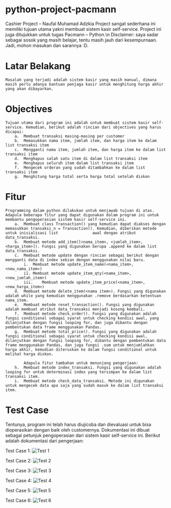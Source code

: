 # python-project-pacmann
Cashier Project – Naufal Muhamad Adzkia 
Project sangat sederhana ini memiliki tujuan utama yakni membuat sistem kasir self-service. Project ini juga ditujukkan untuk tugas Pacmann – Python.\n
Disclaimer: saya sadar sebagai sosok yang masih belajar, tentu masih jauh dari kesempurnaan. Jadi, mohon masukan dan sarannya :D.

# Latar Belakang
    Masalah yang terjadi adalah sistem kasir yang masih manual, dimana masih perlu adanya bantuan penjaga kasir untuk menghitung harga akhir yang akan dibayarkan.

# Objectives
    Tujuan utama dari program ini adalah untuk membuat sistem kasir self-service. Kemudian, berikut adalah rincian dari objectives yang harus dicapai:
        a.	Membuat transaksi masing-masing per customer
        b.	Memasukkan nama item, jumlah item, dan harga item ke dalam list transaksi item
        c.	Mengganti nama item, jumlah item, dan harga item ke dalam list transaksi item
        d.	Menghapus salah satu item di dalam list transaksi item
        e.	Menghapus seluruh item dalam list transaksi item
        f.	Mengecek orderan yang sudah ditambahkan ke dalam list transaksi item
        g.	Menghitung harga total serta harga total setelah diskon

# Fitur
    Programming dalam python dilakukan untuk menjawab tujuan di atas. Adapula beberapa fitur yang dapat digunakan dalam program ini untuk membantu pengoperasian sistem kasir self-service ini.
        a.	Membuat class Transaction() yang kemudian dapat diakses dengan memasukkan transaksi_n = Transaction(). Kemudian, diberikan metode untuk inisialisasi list               awal dengan atribut data_transaksi.
        b.	Membuat metode add_item([<nama_item>, <jumlah_item>, <harga_item>]). Fungsi yang digunakan berupa .append ke dalam list data_transaksi.
        c.	Membuat metode update dengan rincian sebagai berikut dengan mengganti data di index sekian dengan menggunakan nilai baru.
            i.	Membuat metode update_item_name(<nama_item>, <new_nama_item>)
            ii.	Membuat metode update_item_qty(<nama_item>, <new_jumlah_item>)
            iii.	Membuat metode update_item_price(<nama_item>, <new_harga_item>)
        d.	Membuat metode delete_item(<nama item>). Fungsi yang digunakan adalah while yang kemudian menggunakan .remove berdasarkan ketentuan nama_item.
        e.	Membuat metode reset_transaction(). Fungsi yang digunakan adalah membuat atribut data_transaksi menjadi kosong kembali.
        f.	Membuat metode check_order(). Fungsi yang digunakan adalah fungsi conditional sebagai syarat untuk checking kondisi awal, yang dilanjutkan dengan fungsi looping for, dan juga dibantu dengan pembentukan data frame menggunakan Pandas.
        g.	Membuat metode total_price(). Fungsi yang digunakan adalah fungsi conditional sebagai syarat untuk checking kondisi awal, dilanjutkan dengan fungsi looping for, dibantu dengan pembentukan data frame menggunakan Pandas, dan juga fungsi .sum untuk menjumlahkan harga akhir, kemudian diteruskan ke dalam fungsi conditional untuk melihat harga diskon.

            Adapula fitur tambahan untuk menunjang pengerjaan:
        h.	Membuat metode index_transaksi. Fungsi yang digunakan adalah looping for untuk determinasi index yang tersimpan ke dalam list transaksi item.
        i.	Membuat metode check_data_transaksi. Metode ini digunakan untuk mengecek data apa saja yang sudah masuk ke dalam list transaksi item.

# Test Case
Tentunya, program ini telah harus diujicoba dan dievaluasi untuk bisa dioperasikan dengan baik oleh customernya. Dokumentasi ini dibuat sebagai petunjuk               pengoperasian dari sistem kasir self-service ini. Berikut adalah dokumentasi dari pengerjaan:
    
 Test Case 1:
 ![Test 1](https://user-images.githubusercontent.com/112636018/205481356-db789a10-7167-487c-b489-d4a52405e3f5.jpg)
 
 Test Case 2:
 ![Test 2](https://user-images.githubusercontent.com/112636018/205481400-43d1049e-b814-452b-9084-8a8fd0047a87.jpg)

 Test Case 3:
 ![Test 3](https://user-images.githubusercontent.com/112636018/205481404-8b080aa7-0e56-4a11-a1bc-ea2da1c7b9e5.jpg)

 Test Case 4:
 ![Test 4](https://user-images.githubusercontent.com/112636018/205481405-28cc111b-cc15-4035-83c0-0c92022f3a76.jpg)

 Test Case 5:
 ![Test 5](https://user-images.githubusercontent.com/112636018/205481406-f0cf0094-a25c-43bb-b5fe-4662e3e27428.jpg)

 Test Case 6:
 ![Test 6](https://user-images.githubusercontent.com/112636018/205481410-536430c1-713f-4f32-b0b2-d7c822f4b348.jpg)

        
        

